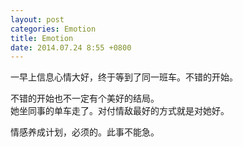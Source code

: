 ```yaml
---
layout: post
categories: Emotion
title: Emotion
date: 2014.07.24 8:55 +0800
---
```


一早上信息心情大好，终于等到了同一班车。不错的开始。

不错的开始也不一定有个美好的结局。<br>
她坐同事的单车走了。对付情敌最好的方式就是对她好。

情感养成计划，必须的。此事不能急。

